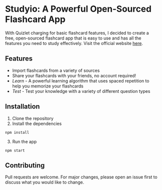 # Studyio: A Powerful Open-Sourced Flashcard App
With Quizlet charging for basic flashcard features, I decided to create a free, open-sourced flashcard app that is easy to use and has all the features you need to study effectively. Visit the official website [here](https://studyio.thisistimnguyen.com/).

## Features
- Import flashcards from a variety of sources
- Share your flashcards with your friends, no account required!
- *Learn* - A powerful learning algorithm that uses spaced repetition to help you memorize your flashcards
- *Test* - Test your knowledge with a variety of different question types

## Installation
1. Clone the repository
2. Install the dependencies
```
npm install
```
3. Run the app
```
npm start
```

## Contributing
Pull requests are welcome. For major changes, please open an issue first to discuss what you would like to change.